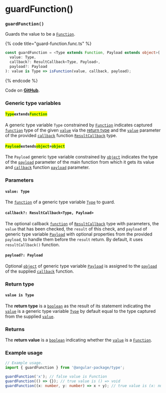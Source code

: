# guardFunction()

### `guardFunction()`

Guards the value to be a [`Function`](https://developer.mozilla.org/en-US/docs/Web/JavaScript/Reference/Global\_Objects/Function).

{% code title="guard-function.func.ts" %}
```typescript
const guardFunction = <Type extends Function, Payload extends object>(
  value: Type,
  callback?: ResultCallback<Type, Payload>,
  payload?: Payload
): value is Type => isFunction(value, callback, payload);
```
{% endcode %}

Code on [**GitHub**](https://github.com/angular-package/type/blob/5.0.x/src/guard/lib/guard-function.func.ts).

### Generic type variables

#### <mark style="color:green;">**`Type`**</mark>**`extends`**<mark style="color:green;">**`Function`**</mark>

A generic type variable `Type` constrained by [`Function`](https://developer.mozilla.org/en-US/docs/Web/JavaScript/Reference/Global\_Objects/Function) indicates captured [`function`](https://developer.mozilla.org/en-US/docs/Web/JavaScript/Reference/Global\_Objects/Function) type of the given [`value`](page-6.md#value-type) via the [return type](page-6.md#return-type) and the [`value`](../types/resultcallback.md#value-value) parameter of the provided [`callback`](page-6.md#callback-resultcallback-less-than-bigint-payload-greater-than) function [`ResultCallback`](../types/resultcallback.md) type.

#### <mark style="color:green;">**`Payload`**</mark>**`extends`**<mark style="color:green;">**`object`**</mark>**`=`**<mark style="color:green;">**`object`**</mark>

The `Payload` generic type variable constrained by [`object`](https://www.typescriptlang.org/docs/handbook/basic-types.html#object) indicates the type of the [`payload`](page-6.md#payload-payload) parameter of the main function from which it gets its value and [`callback`](page-6.md#callback-resultcallback-less-than-bigint-payload-greater-than) function [`payload`](../types/resultcallback.md#payload-payload) parameter.

### Parameters

#### `value: Type`

The [`function`](https://developer.mozilla.org/en-US/docs/Web/JavaScript/Reference/Global\_Objects/Function) of a generic type variable [`Type`](page-6.md#typeextendsfunction) to guard.

#### `callback?: ResultCallback<Type, Payload>`

The optional callback [`function`](https://developer.mozilla.org/en-US/docs/Web/JavaScript/Guide/Functions) of [`ResultCallback`](../types/resultcallback.md) type with parameters, the `value` that has been checked, the `result` of this check, and `payload` of generic type variable [`Payload`](page-6.md#payloadextendsobject-object) with optional properties from the provided `payload`, to handle them before the `result` return. By default, it uses `resultCallback()` function.

#### `payload?: Payload`

Optional [`object`](https://developer.mozilla.org/en-US/docs/Web/JavaScript/Reference/Global\_Objects/Object) of generic type variable [`Payload`](page-6.md#payloadextendsobject-object) is assigned to the [`payload`](../types/resultcallback.md#payload-payload) of the supplied [`callback`](page-6.md#callback-resultcallback-less-than-type-payload-greater-than) function.

### Return type

#### `value is Type`

The **return type** is a [`boolean`](https://www.typescriptlang.org/docs/handbook/basic-types.html#boolean) as the result of its statement indicating the [`value`](page-6.md#value-type) is a generic type variable [`Type`](page-6.md#typeextendsfunction) by default equal to the type captured from the supplied [`value`](page-6.md#value-type).

### Returns

The **return value** is a [`boolean`](https://www.typescriptlang.org/docs/handbook/basic-types.html#boolean) indicating whether the [`value`](page-6.md#value-type) is a [`Function`](https://developer.mozilla.org/en-US/docs/Web/JavaScript/Reference/Global\_Objects/Function).

### Example usage

```typescript
// Example usage.
import { guardFunction } from '@angular-package/type';

guardFunction('x'); // false value is Function
guardFunction(() => {}); // true value is () => void
guardFunction((x: number, y: number) => x + y); // true value is (x: number, y: number) => number
```

